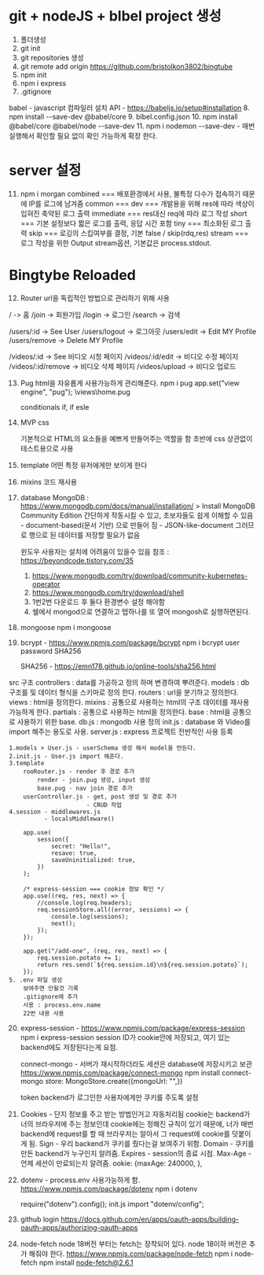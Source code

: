 # git + nodeJS + blbel project 생성

1. 폴더생성
2. git init
3. git repositories 생성
4. git remote add origin https://github.com/bristolkon3802/bingtube
5. npm init
6. npm i express
7. .gitignore

babel - javascript 컴파일러
설치 API - https://babeljs.io/setup#installation 8. npm install --save-dev @babel/core 9. blbel.config.json 10. npm install @babel/core @babel/node --save-dev 11. npm i nodemon --save-dev - 매번 실행해서 확인할 필요 없이 확인 가능하게 확장 한다.

# server 설정

11. npm i morgan
    combined === 배포환경에서 사용, 불특정 다수가 접속하기 때문에 IP를 로그에 남겨줌
    common ===
    dev === 개발용을 위해 res에 따라 색상이 입혀진 축약된 로그 출력
    immediate === res대신 req에 따라 로그 작성
    short === 기본 설정보다 짧은 로그를 출력, 응답 시간 포함
    tiny === 최소화된 로그 출력
    skip === 로깅의 스킵여부를 결정, 기본 false / skip(rdq,res)
    stream === 로그 작성을 위한 Output stream옵션, 기본값은 process.stdout.

# Bingtybe Reloaded

12. Router
    url을 독립적인 방법으로 관리하기 위해 사용

/ -> 홈
/join -> 회원가입
/login -> 로그인
/search -> 검색

/users/:id -> See User
/users/logout -> 로그아웃
/users/edit -> Edit MY Profile
/users/remove -> Delete MY Profile

/videos/:id -> See 비디오 시청 페이지
/videos/:id/edit -> 비디오 수정 페이지
/videos/:id/remove -> 비디오 삭제 페이지
/videos/upload -> 비디오 업로드

13. Pug
    html을 자유롭게 사용가능하게 관리해준다.
    npm i pug
    app.set("view engine", "pug");
    \views\home.pug

    <!--
    base.pug 반복 or 공통 소스 입력
        직접 렌더링 하지 않고 pug 파일에 상속 함
    pug 파일 명은 소문자로만... or 공백 안됨
    #{} script 사용 선언
    inclued 상속
    block [name] 콘텐츠를 대신 넣을 수 있음
        block은 확장한 파일과 커뮤니케이션 할 수 있게 함
    -->

    conditionals
    if, if esle

14. MVP css
    <link rel="stylesheet" href="https://unpkg.com/mvp.css"> 
    기본적으로 HTML의 요소들을 예쁘게 만들어주는 역할을 함
    초반에 css 상관없이 테스트용으로 사용

15. template
    어떤 특정 유저에게만 보이게 한다

16. mixins
    코드 재사용

17. database
    MongoDB : https://www.mongodb.com/docs/manual/installation/ > Install MongoDB Community Edition
    간단하게 작동시킬 수 있고, 초보자들도 쉽게 이해할 수 있음 - document-based(문서 기반) 으로 만들어 짐 - JSON-like-document 그러므로 행으로 된 데이터를 저장할 필요가 없음

    윈도우 사용자는 설치에 어려움이 있을수 있음
    참조 : https://beyondcode.tistory.com/35

    1. https://www.mongodb.com/try/download/community-kubernetes-operator
    2. https://www.mongodb.com/try/download/shell
    3. 1번2번 다운로드 후 둘다 환경변수 설정 해야함
    4. 쉘에서 mongod으로 연결하고 탭하나를 또 열어 mongosh로 실행하면된다.

18. mongoose
    npm i mongoose

19. bcrypt - https://www.npmjs.com/package/bcrypt
    npm i bcrypt
    user password SHA256

    SHA256 - https://emn178.github.io/online-tools/sha256.html

src 구조
controllers : data를 가공하고 정의 하며 변경하여 뿌려준다.
models : db 구조를 및 데이터 형식을 스키마로 정의 한다.
routers : url을 분기하고 정의한다.
views : html을 정의한다.
mixins : 공통으로 사용하는 html의 구조 데이터를 재사용 가능하게 한다.
partials : 공통으로 사용하는 html을 정의한다.
base : html을 공통으로 사용하기 위한 base.
db.js : mongodb 사용 정의
init.js : database 와 Video를 import 해주는 용도로 사용.
server.js : express 프로젝트 전반적인 사용 등록

    1.models > User.js - userSchema 생성 해서 model을 만든다.
    2.init.js - User.js import 해준다.
    3.template
        rooRouter.js - render 후 경로 추가
            render - join.pug 생성, input 생성
            base.pug - nav join 경로 추가
        userController.js - get, post 생성 및 경로 추가
                          - CRUD 작업
    4.session - middlewares.js
              - localsMiddleware()

        app.use(
            session({
                secret: "Hello!",
                resave: true,
                saveUninitialized: true,
            })
        );

        /* express-session === cookie 정보 확인 */
        app.use((req, res, next) => {
            //console.log(req.headers);
            req.sessionStore.all((error, sessions) => {
                console.log(sessions);
                next();
            });
        });

        app.get("/add-one", (req, res, next) => {
            req.session.potato += 1;
            return res.send(`${req.session.id}\n${req.session.potato}`);
        });
    5. .env 파일 생성
        보여주면 안될것 기록
        .gitignore에 추가
        사용 : process.env.name
        22번 내용 사용

20. express-session -
    https://www.npmjs.com/package/express-session
    npm i express-session
    session ID가 cookie안에 저장되고,
    여기 있는 backend에도 저장된다는게 요점.

    connect-mongo - 서버가 재시작하더라도 세션은 database에 저장시키고 보관
    https://www.npmjs.com/package/connect-mongo
    npm install connect-mongo
    store: MongoStore.create({mongoUrl: "",})

    token
    backend가 로그인한 사용자에게만 쿠키를 주도록 설정

21. Cookies - 단지 정보를 주고 받는 방법인거고 자동처리됨
    cookie는 backend가 너의 브라우저에 주는 정보인데
    cookie에는 정해진 규칙이 있기 때문에, 너가 매번 backend에 request를 할 때
    브라우저는 알아서 그 request에 cookie를 덧붙이게 됨.
    Sign - 우리 backend가 쿠키를 줬다는걸 보여주기 위함.
    Domain - 쿠키를 만든 backend가 누구인지 알려줌.
    Expires - session의 종료 시점.
    Max-Age - 언제 세션이 만료되는지 알려줌.
    ookie: {maxAge: 240000, },

22. dotenv - process.env 사용가능하게 함.
    https://www.npmjs.com/package/dotenv
    npm i dotenv

    require("dotenv").config();
    init.js
    import "dotenv/config";

23. github login
    https://docs.github.com/en/apps/oauth-apps/building-oauth-apps/authorizing-oauth-apps

24. node-fetch
    node 18버전 부터는 fetch는 장착되어 있다.
    node 18이하 버전은 추가 해줘야 한다.
    https://www.npmjs.com/package/node-fetch
    npm i node-fetch
    npm install node-fetch@2.6.1
